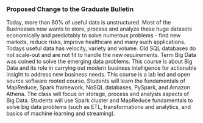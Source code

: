 ### Proposed Change to the Graduate Bulletin

Today, more than 80% of useful data is unstructured. 
Most of the Businesses now wants to store, process 
and analyze these huge datasets economically and 
predictably to solve numerous problems - find new 
markets, reduce risks, improve healthcare and many 
such applications.  Todays useful data has velocity, 
variety and volume. Old SQL databases do not scale-out 
and are not fit to handle the new requirements. Term 
Big Data was coined to solve the emerging data problems. 
This course is about Big Data and its role in carrying 
out modern business intelligence for actionable insight 
to address new business needs. This course is a lab led 
and open source software rooted course. Students will 
learn the fundamentals of MapReduce, Spark framework, 
NoSQL databases, PySpark, and Amazon Athena. The class 
will focus on storage, process and analysis aspects 
of Big Data. Students will use Spark cluster and 
MapReduce fundamentals to solve big data problems (such
as ETL, transformations and analytics, and basics of
machine learning and streaming).
